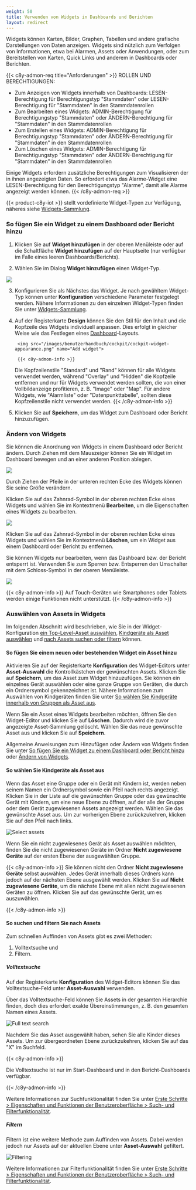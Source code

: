 ```yaml
---
weight: 50
title: Verwenden von Widgets in Dashboards und Berichten
layout: redirect
---
```


Widgets können Karten, Bilder, Graphen, Tabellen und andere grafische Darstellungen von Daten anzeigen. Widgets sind nützlich zum Verfolgen von Informationen, etwa bei Alarmen, Assets oder Anwendungen, oder zum Bereitstellen von Karten, Quick Links und anderem in Dashboards oder Berichten.

{{< c8y-admon-req title="Anforderungen" >}}
ROLLEN UND BERECHTIGUNGEN:

- Zum Anzeigen von Widgets innerhalb von Dashboards: LESEN-Berechtigung für Berechtigungstyp "Stammdaten" oder LESEN-Berechtigung für "Stammdaten" in den Stammdatenrollen
- Zum Bearbeiten eines Widgets: ADMIN-Berechtigung für Berechtigungstyp "Stammdaten" oder ÄNDERN-Berechtigung für "Stammdaten" in den Stammdatenrollen
- Zum Erstellen eines Widgets: ADMIN-Berechtigung für Berechtigungstyp "Stammdaten" oder ÄNDERN-Berechtigung für "Stammdaten" in den Stammdatenrollen
- Zum Löschen eines Widgets: ADMIN-Berechtigung für Berechtigungstyp "Stammdaten" oder ÄNDERN-Berechtigung für "Stammdaten" in den Stammdatenrollen

Einige Widgets erfordern zusätzliche Berechtigungen zum Visualisieren der in ihnen angezeigten Daten. So erfordert etwa das Alarme-Widget eine LESEN-Berechtigung für den Berechtigungstyp "Alarme", damit alle Alarme angezeigt werden können.
{{< /c8y-admon-req >}}

{{< product-c8y-iot >}} stellt vordefinierte Widget-Typen zur Verfügung, näheres siehe [Widgets-Sammlung](#widgets-collection).

<a name="adding-widgets"></a>

### So fügen Sie ein Widget zu einem Dashboard oder Bericht hinzu

1. Klicken Sie auf **Widget hinzufügen** in der oberen Menüleiste oder auf die Schaltfläche **Widget hinzufügen** auf der Hauptseite (nur verfügbar im Falle eines leeren Dashboards/Berichts).

2. Wählen Sie im Dialog **Widget hinzufügen** einen Widget-Typ.

<img src="/images/benutzerhandbuch/cockpit/cockpit-widget-add.png" name="Add widget">

3. Konfigurieren Sie als Nächstes das Widget. Je nach gewähltem Widget-Typ können unter **Konfiguration** verschiedene Parameter festgelegt werden. Nähere Informationen zu den einzelnen Widget-Typen finden Sie unter [Widgets-Sammlung](#widgets-collection).

4. Auf der Registerkarte **Design** können Sie den Stil für den Inhalt und die Kopfzeile des Widgets individuell anpassen. Dies erfolgt in gleicher Weise wie das Festlegen eines [Dashboard](#creating-dashboards)-Layouts.

        <img src="/images/benutzerhandbuch/cockpit/cockpit-widget-appearance.png" name="Add widget">

        {{< c8y-admon-info >}}

    Die Kopfzeilenstile "Standard" und "Rand" können für alle Widgets verwendet werden, während "Overlay" und "Hidden" die Kopfzeile entfernen und nur für Widgets verwendet werden sollten, die von einer Vollbildanzeige profitieren, z. B. "Image" oder "Map". Für andere Widgets, wie "Alarmliste" oder "Datenpunkttabelle", sollten diese Kopfzeilenstile nicht verwendet werden.
    {{< /c8y-admon-info >}}

5. Klicken Sie auf **Speichern**, um das Widget zum Dashboard oder Bericht hinzuzufügen.

<a name="modifying-widgets"></a>

### Ändern von Widgets

Sie können die Anordnung von Widgets in einem Dashboard oder Bericht ändern. Durch Ziehen mit dem Mauszeiger können Sie ein Widget im Dashboard bewegen und an einer anderen Position ablegen.

<img src="/images/benutzerhandbuch/cockpit/cockpit-dashboard-widgets.png" name="Arrange widgets"/>

Durch Ziehen der Pfeile in der unteren rechten Ecke des Widgets können Sie seine Größe verändern.

Klicken Sie auf das Zahnrad-Symbol in der oberen rechten Ecke eines Widgets und wählen Sie im Kontextmenü **Bearbeiten**, um die Eigenschaften eines Widgets zu bearbeiten.

<img src="/images/benutzerhandbuch/cockpit/cockpit-dashboard-widget-menu.png" name="Edit widget"/>

Klicken Sie auf das Zahnrad-Symbol in der oberen rechten Ecke eines Widgets und wählen Sie im Kontextmenü **Löschen**, um ein Widget aus einem Dashboard oder Bericht zu entfernen.

Sie können Widgets nur bearbeiten, wenn das Dashboard bzw. der Bericht entsperrt ist. Verwenden Sie zum Sperren bzw. Entsperren den Umschalter mit dem Schloss-Symbol in der oberen Menüleiste.

<img src="/images/benutzerhandbuch/cockpit/cockpit-dashboard-lock.png" name="Lock dashboard"/>

{{< c8y-admon-info >}}
Auf Touch-Geräten wie Smartphones oder Tablets werden einige Funktionen nicht unterstützt.
{{< /c8y-admon-info >}}

<a name="target-assets"></a>
### Auswählen von Assets in Widgets

Im folgenden Abschnitt wird beschrieben, wie Sie in der Widget-Konfiguration [ein Top-Level-Asset auswählen](#add-asset), [Kindgeräte als Asset auswählen](#asset-groups) und [nach Assets suchen oder filtern](#asset-search) können.

<a name="add-asset"></a>
#### So fügen Sie einem neuen oder bestehenden Widget ein Asset hinzu

Aktivieren Sie auf der Registerkarte **Konfiguration** des Widget-Editors unter **Asset-Auswahl** die Kontrollkästchen der gewünschten Assets. Klicken Sie auf **Speichern**, um das Asset zum Widget hinzuzufügen.
Sie können ein einzelnes Gerät auswählen oder eine ganze Gruppe von Geräten, die durch ein Ordnersymbol gekennzeichnet ist. Nähere Informationen zum Auswählen von Kindgeräten finden Sie unter [So wählen Sie Kindgeräte innerhalb von Gruppen als Asset aus](#asset-groups).

Wenn Sie ein Asset eines Widgets bearbeiten möchten, öffnen Sie den Widget-Editor und klicken Sie auf **Löschen**. Dadurch wird die zuvor angezeigte Asset-Sammlung gelöscht. Wählen Sie das neue gewünschte Asset aus und klicken Sie auf **Speichern**.  

Allgemeine Anweisungen zum Hinzufügen oder Ändern von Widgets finden Sie unter [So fügen Sie ein Widget zu einem Dashboard oder Bericht hinzu](#adding-widgets) oder [Ändern von Widgets](#modifying-widgets).

<a name="asset-groups"></a>
#### So wählen Sie Kindgeräte als Asset aus

Wenn das Asset eine Gruppe oder ein Gerät mit Kindern ist, werden neben seinem Namen ein Ordnersymbol sowie ein Pfeil nach rechts angezeigt. Klicken Sie in der Liste auf die gewünschten Gruppe oder das gewünschte Gerät mit Kindern, um eine neue Ebene zu öffnen, auf der alle der Gruppe oder dem Gerät zugewiesenen Assets angezeigt werden. Wählen Sie das gewünschte Asset aus. Um zur vorherigen Ebene zurückzukehren, klicken Sie auf den Pfeil nach links.

![Select assets](/images/benutzerhandbuch/cockpit/cockpit-asset-selection.png)

Wenn Sie ein nicht zugewiesenes Gerät als Asset auswählen möchten, finden Sie die nicht zugewiesenen Geräte im Ordner **Nicht zugewiesene Geräte** auf der ersten Ebene der ausgewählten Gruppe.

{{< c8y-admon-info >}}
Sie können nicht den Ordner **Nicht zugewiesene Geräte** selbst auswählen. Jedes Gerät innerhalb dieses Ordners kann jedoch auf der nächsten Ebene ausgewählt werden. Klicken Sie auf **Nicht zugewiesene Geräte**, um die nächste Ebene mit allen nicht zugewiesenen Geräten zu öffnen. Klicken Sie auf das gewünschte Gerät, um es auszuwählen.

{{< /c8y-admon-info >}}


<a name="asset-search"></a>
#### So suchen und filtern Sie nach Assets

Zum schnellen Auffinden von Assets gibt es zwei Methoden:

1. Volltextsuche und
2. Filtern.

<a name="general-search"></a>
##### Volltextsuche

Auf der Registerkarte **Konfiguration** des Widget-Editors können Sie das Volltextsuche-Feld unter **Asset-Auswahl** verwenden.

Über das Volltextsuche-Feld können Sie Assets in der gesamten Hierarchie finden, doch dies erfordert exakte Übereinstimmungen, z. B. den gesamten Namen eines Assets.

![Full text search](/images/benutzerhandbuch/cockpit/cockpit-asset-global-search.png)

Nachdem Sie das Asset ausgewählt haben, sehen Sie alle Kinder dieses Assets. Um zur übergeordneten Ebene zurückzukehren, klicken Sie auf das "X" im Suchfeld.


{{< c8y-admon-info >}}

Die Volltextsuche ist nur im Start-Dashboard und in den Bericht-Dashboards verfügbar.

{{< /c8y-admon-info >}}

Weitere Informationen zur Suchfunktionalität finden Sie unter [Erste Schritte > Eigenschaften und Funktionen der Benutzeroberfläche > Such- und Filterfunktionalität](/benutzerhandbuch/getting-started-de/#searching-and-filtering).

<a name="column-filter-asset"></a>
##### Filtern

Filtern ist eine weitere Methode zum Auffinden von Assets. Dabei werden jedoch nur Assets auf der aktuellen Ebene unter **Asset-Auswahl** gefiltert.

![Filtering](/images/benutzerhandbuch/cockpit/cockpit-asset-column-filter.png)

Weitere Informationen zur Filterfunktionalität finden Sie unter [Erste Schritte > Eigenschaften und Funktionen der Benutzeroberfläche > Such- und Filterfunktionalität](/benutzerhandbuch/getting-started-de/#searching-and-filtering).

